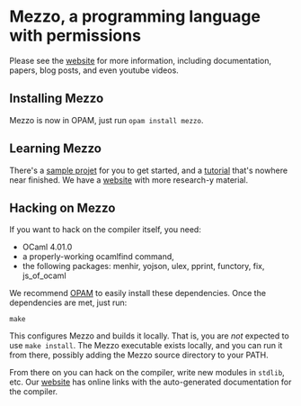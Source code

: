 Mezzo, a programming language with permissions
==============================================

Please see the 
[website](http://protz.github.io/mezzo) for more information, including
documentation, papers, blog posts, and even youtube videos.

Installing Mezzo
----------------

Mezzo is now in OPAM, just run `opam install mezzo`.


Learning Mezzo
--------------

There's a [sample projet](https://github.com/protz/mezzo-sample-project/) for
you to get started, and a [tutorial](http://protz.github.io/mezzo/tutorial/)
that's nowhere near finished. We have a [website](http://protz.github.io/mezzo/)
with more research-y material.


Hacking on Mezzo
----------------

If you want to hack on the compiler itself, you need:

- OCaml 4.01.0
- a properly-working ocamlfind command,
- the following packages: menhir, yojson, ulex, pprint, functory, fix, js_of_ocaml

We recommend [OPAM](http://opam.ocamlpro.com) to easily install
these dependencies. Once the dependencies are met, just run:

```
make
```

This configures Mezzo and builds it locally. That is, you are *not* expected to
use `make install`. The Mezzo executable exists locally, and you can run it from
there, possibly adding the Mezzo source directory to your PATH.

From there on you can hack on the compiler, write new modules in `stdlib`, etc.
Our [website](http://protz.github.io/mezzo/) has online links with the
auto-generated documentation for the compiler.
